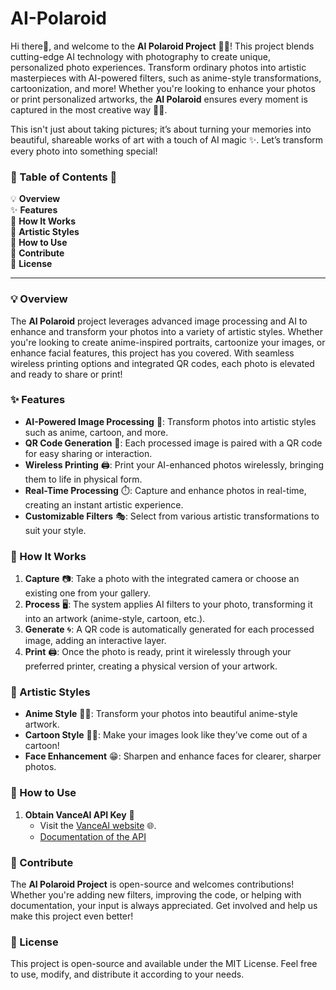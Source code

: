 # AI-Polaroid
Hi there👋, and welcome to the **AI Polaroid Project** 📸✨! This project blends cutting-edge AI technology with photography to create unique, personalized photo experiences. Transform ordinary photos into artistic masterpieces with AI-powered filters, such as anime-style transformations, cartoonization, and more! Whether you're looking to enhance your photos or print personalized artworks, the **AI Polaroid** ensures every moment is captured in the most creative way 🎨💡.

This isn't just about taking pictures; it’s about turning your memories into beautiful, shareable works of art with a touch of AI magic ✨. Let’s transform every photo into something special!

### 🌟 Table of Contents 📜

💡 **Overview**  
✨ **Features**  
📸 **How It Works**  
🎨 **Artistic Styles**  
📑 **How to Use**  
🎁 **Contribute**  
📜 **License**

---

### 💡 Overview

The **AI Polaroid** project leverages advanced image processing and AI to enhance and transform your photos into a variety of artistic styles. Whether you're looking to create anime-inspired portraits, cartoonize your images, or enhance facial features, this project has you covered. With seamless wireless printing options and integrated QR codes, each photo is elevated and ready to share or print!

### ✨ Features

- **AI-Powered Image Processing** 🧠: Transform photos into artistic styles such as anime, cartoon, and more.
- **QR Code Generation** 📲: Each processed image is paired with a QR code for easy sharing or interaction.
- **Wireless Printing** 🖨️: Print your AI-enhanced photos wirelessly, bringing them to life in physical form.
- **Real-Time Processing** ⏱️: Capture and enhance photos in real-time, creating an instant artistic experience.
- **Customizable Filters** 🎭: Select from various artistic transformations to suit your style.

### 📸 How It Works

1. **Capture** 📷: Take a photo with the integrated camera or choose an existing one from your gallery.
2. **Process** 🖥️: The system applies AI filters to your photo, transforming it into an artwork (anime-style, cartoon, etc.).
3. **Generate** 🌀: A QR code is automatically generated for each processed image, adding an interactive layer.
4. **Print** 🖨️: Once the photo is ready, print it wirelessly through your preferred printer, creating a physical version of your artwork.

### 🎨 Artistic Styles

- **Anime Style** 🧚‍♂️: Transform your photos into beautiful anime-style artwork.
- **Cartoon Style** 🦸‍♂️: Make your images look like they’ve come out of a cartoon!
- **Face Enhancement** 😁: Sharpen and enhance faces for clearer, sharper photos.

### 📑 How to Use

1. **Obtain VanceAI API Key** 🔑
    - Visit the [VanceAI website](https://vanceai.com/) 🌐.
    - [Documentation of the API](https://docs.vanceai.com/#introduction)

### 🎁 Contribute

The **AI Polaroid Project** is open-source and welcomes contributions! Whether you're adding new filters, improving the code, or helping with documentation, your input is always appreciated. Get involved and help us make this project even better!

### 📜 License

This project is open-source and available under the MIT License. Feel free to use, modify, and distribute it according to your needs.
